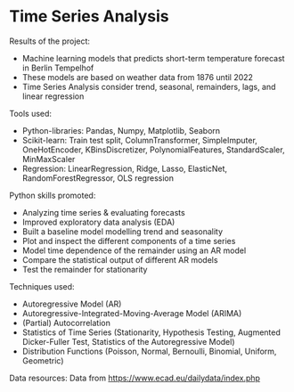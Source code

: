# Time Series Analysis

Results of the project: 
- Machine learning models that predicts short-term temperature forecast in Berlin Tempelhof
- These models are based on weather data from 1876 until 2022
- Time Series Analysis consider trend, seasonal, remainders, lags, and linear regression

Tools used:
- Python-libraries: Pandas, Numpy, Matplotlib, Seaborn
- Scikit-learn: Train test split, ColumnTransformer, SimpleImputer, OneHotEncoder, KBinsDiscretizer, PolynomialFeatures, StandardScaler, MinMaxScaler
- Regression: LinearRegression, Ridge, Lasso, ElasticNet, RandomForestRegressor, OLS regression

Python skills promoted: 
- Analyzing time series & evaluating forecasts
- Improved exploratory data analysis (EDA)
- Built a baseline model modelling trend and seasonality
- Plot and inspect the different components of a time series
- Model time dependence of the remainder using an AR model
- Compare the statistical output of different AR models
- Test the remainder for stationarity

Techniques used:
- Autoregressive Model (AR)
- Autoregressive-Integrated-Moving-Average Model (ARIMA)
- (Partial) Autocorrelation
- Statistics of Time Series (Stationarity, Hypothesis Testing, Augmented Dicker-Fuller Test, Statistics of the Autoregressive Model)
- Distribution Functions (Poisson, Normal, Bernoulli, Binomial, Uniform, Geometric)

Data resources: Data from https://www.ecad.eu/dailydata/index.php

